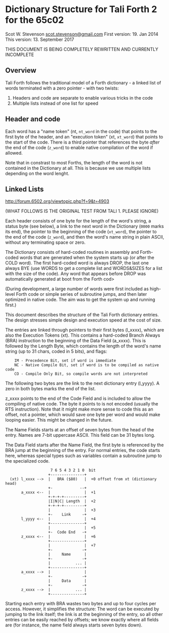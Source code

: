 # Dictionary Structure for Tali Forth 2 for the 65c02
Scot W. Stevenson <scot.stevenson@gmail.com>
First version: 19. Jan 2014
This version: 13. September 2017

THIS DOCUMENT IS BEING COMPLETELY REWRITTEN AND CURRENTLY INCOMPLETE


## Overview

Tali Forth follows the traditional model of a Forth dictionary - a linked list
of words terminated with a zero pointer - with two twists:

1. Headers and code are separate to enable various tricks in the code
2. Multiple lists instead of one list for speed 


## Header and code

Each word has a "name token" (nt, ``nt_word`` in the code) that points to the
first byte of the header, and an "execution token" (xt, ``xt_word``) that points
to the start of the code. There is a third pointer that references the byte
_after_ the end of the code (``z_word``) to enable native compilation of the
word if allowed.

Note that in constrast to most Forths, the length of the word is not contained
in the Dictionary at all. This is because we use multiple lists depending on the
word lenght.

## Linked Lists

http://forum.6502.org/viewtopic.php?f=9&t=4903



(WHAT FOLLOWS IS THE ORIGINAL TEST FROM TALI 1. PLEASE IGNORE)



Each header consists of one byte for the length of the word's string, a status
byte (see below), a link to the next word in the Dictionary (``0000`` marks its
end), the pointer to the beginning of the code (``xt_word``), the pointer to the
end of the code (``z_word``), and then the word's name string in plain ASCII,
without any terminating space or zero.

The Dictionary consists of hard-coded routines in assembly and Forth-coded words
that are generated when the system starts up (or after the COLD word). The first
hard-coded word is always DROP, the last one always BYE (use WORDS to get a
complete list and WORDS&SIZES for a list with the size of the code). Any word
that appears before DROP was automatically generated at boot from the Forth cod>

(During development, a large number of words were first included as high-level
Forth code or simple series of subroutine jumps, and then later optimized in
native code. The aim was to get the system up and running first.)




This document describes the structure of the Tali Forth dictionary entries. The
design stresses simple design and execution speed at the cost of size. 

The entries are linked through pointers to their first bytes (l_xxxx), which are
also the Execution Tokens (xt). This contains a hard-coded Branch Always (BRA)
instruction to the beginning of the Data Field (a_xxxx). This is followed by the
Length Byte, which contains the length of the word's name string (up to 31
chars, coded in 5 bits), and flags:

        IM - Precedence Bit, set if word is immediate
        NC - Native Compile Bit, set if word is to be compiled as native code
        CO - Compile Only Bit, so compile words are not interpreted 

The following two bytes are the link to the next dictionary entry (l_yyyy). A
zero in both bytes marks the end of the list. 

z_xxxx points to the end of the Code Field and is included to allow the
compiling of native code. The byte it points to is not encoded (usually the RTS
instruction). Note that it might make more sense to code this as an offset, not
a pointer, which would save one byte per word and would make looping easier.
This might be changed in the future. 

The Name Fields starts at an offset of seven bytes from the head of the entry.
Names are 7-bit uppercase ASCII. This field can be 31 bytes long. 

The Data Field starts after the Name Field, the first byte is referenced by the
BRA jump at the beginning of the entry. For normal entries, the code starts
here, whereas special types such as variables contain a subroutine jump to the
specialized code. 

                        7 6 5 4 3 2 1 0  bit 
                       +---------------+
      (xt) l_xxxx -->  |   BRA ($80)   |  +0 offset from xt (dictionary head)
                       +-            --+
           a_xxxx <--  |               |  +1 
                       +-+-+-+---------+
                       |I|N|C| Length  |  +2 
                       +-+-+-+---------+
                       |               |  +3 
                       +-    Link     -+ 
           l_yyyy <--  |               |  +4 
                       +---------------+
                       |               |  +5 
                       +-  Code End   -+ 
           z_xxxx <--  |               |  +6 
                       +---------------+
                       |               |  +7 
                       +-             -+
                       |     Name      |
                       +-             -+
                       |           ... |
                       +---------------+
           a_xxxx -->  |               | 
                       +-             -+ 
                       |     Data      |
                       +-             -+
           z_xxxx -->  |           ... |
                       +---------------+

Starting each entry with BRA wastes two bytes and up to four cycles per access.
However, it simplifies the structure: The word can be executed by jumping to the
link itself; the link is at the beginning of the entry, so all other entries can
be easily reached by offsets; we know exactly where all fields are (for
instance, the name field always starts seven bytes down). 
